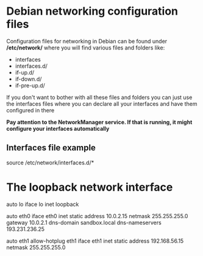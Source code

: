 # Debian networking configuration files

Configuration files for networking in Debian can be found under 
**/etc/network/** where you will find various files and folders like:

* interfaces
* interfaces.d/
* if-up.d/
* if-down.d/
* if-pre-up.d/

If you don't want to bother with all these files and folders you can just use 
the interfaces files where you can declare all your interfaces and have them 
configured in there

**Pay attention to the NetworkManager service. If that is running, it might 
configure your interfaces automatically**


## Interfaces file example

source /etc/network/interfaces.d/*

# The loopback network interface
auto lo
iface lo inet loopback

auto eth0
iface eth0 inet static
	address 10.0.2.15
	netmask 255.255.255.0
	gateway 10.0.2.1 
	dns-domain sandbox.local
	dns-nameservers 193.231.236.25

auto eth1
allow-hotplug eth1
iface eth1 inet static
	address 192.168.56.15
	netmask 255.255.255.0

